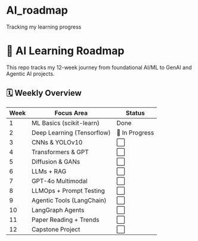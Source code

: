 # AI_roadmap
Tracking my learning progress

# 🧠 AI Learning Roadmap 

This repo tracks my 12-week journey from foundational AI/ML to GenAI and Agentic AI projects.

## 🗓️ Weekly Overview

| Week | Focus Area | Status |
|------|-------------|--------|
| 1 | ML Basics (scikit-learn) | Done |
| 2 | Deep Learning (Tensorflow) | 🔄 In Progress |
| 3 | CNNs & YOLOv10 | ⬜ |
| 4 | Transformers & GPT | ⬜ |
| 5 | Diffusion & GANs | ⬜ |
| 6 | LLMs + RAG | ⬜ |
| 7 | GPT-4o Multimodal | ⬜ |
| 8 | LLMOps + Prompt Testing | ⬜ |
| 9 | Agentic Tools (LangChain) | ⬜ |
| 10 | LangGraph Agents | ⬜ |
| 11 | Paper Reading + Trends | ⬜ |
| 12 | Capstone Project | ⬜ |
